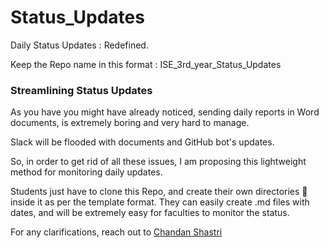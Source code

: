 # Status_Updates
Daily Status Updates : Redefined.

Keep the Repo name in this format : ISE_3rd_year_Status_Updates

### Streamlining Status Updates

As you have you might have already noticed, sending daily reports in Word documents, is extremely boring and very hard to manage. 

Slack will be flooded with documents and GitHub bot's updates.

So, in order to get rid of all these issues, I am proposing this lightweight method for monitoring daily updates.

Students just have to clone this Repo, and create their own directories 📁 inside it as per the template format. They can easily create .md files with dates, and will be extremely easy for faculties to monitor the status.

For any clarifications, reach out to <a target='_blank' href='https://instagram.com/chandanrshastri'>Chandan Shastri</a>
